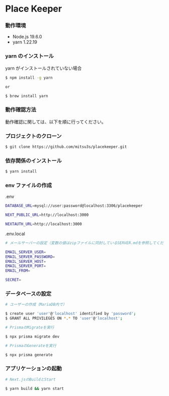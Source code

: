 # Place Keeper

### 動作環境

-   Node.js 19.6.0
-   yarn 1.22.19

### yarn のインストール

yarn がインストールされていない場合

```zsh
$ npm install -g yarn

or

$ brew install yarn

```

### 動作確認方法

動作確認に関しては、以下を順に行ってください。

### プロジェクトのクローン

```zsh
$ git clone https://github.com/mitsu3s/placekeeper.git
```

### 依存関係のインストール

```zsh
$ yarn install
```

### env ファイルの作成

.env

```zsh
DATABASE_URL=mysql://user:password@localhost:3306/placekeeper

NEXT_PUBLIC_URL=http://localhost:3000

NEXTAUTH_URL=http://localhost:3000
```

.env.local

```zsh
# メールサーバーの設定（変数の値はzipファイルに同封しているSERVER.mdを参照してください。）

EMAIL_SERVER_USER=
EMAIL_SERVER_PASSWORD=
EMAIL_SERVER_HOST=
EMAIL_SERVER_PORT=
EMAIL_FROM=

SECRET=
```

### データベースの設定

```zsh
# ユーザーの作成（MariaDB内で）

$ create user 'user'@'localhost' identified by 'password';
$ GRANT ALL PRIVILEGES ON *.* TO 'user'@'localhost';

# PrismaのMigrateを実行

$ npx prisma migrate dev

# PrismaのGenerateを実行

$ npx prisma generate
```

### アプリケーションの起動

```zsh
# Next.jsのBuildとStart

$ yarn build && yarn start
```
